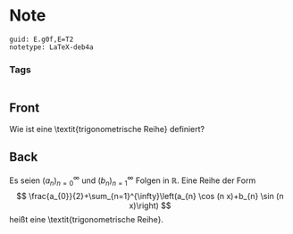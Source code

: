 # Note
```
guid: E.g0f,E=T2
notetype: LaTeX-deb4a
```

### Tags
```
```

## Front
Wie ist eine \textit{trigonometrische Reihe} definiert?

## Back
Es seien $\left(a_{n}\right)_{n=0}^{\infty}$ und $\left(b_{n}\right)_{n=1}^{\infty}$ Folgen in $\mathbb{R}$. Eine Reihe der Form
$$
\frac{a_{0}}{2}+\sum_{n=1}^{\infty}\left(a_{n} \cos (n x)+b_{n} \sin (n x)\right)
$$
heißt eine \textit{trigonometrische Reihe}.

